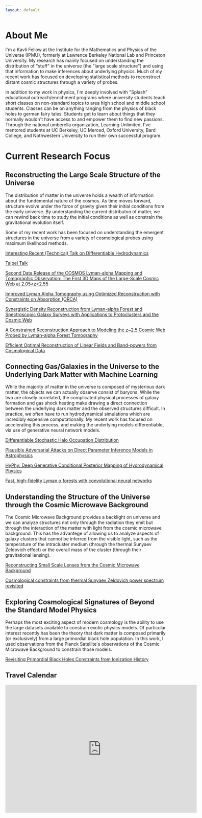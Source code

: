 ```yaml
---
layout: default
---
```



# About Me

I'm a Kavli Fellow at the Institute for the Mathematics and Physics of the Universe (IPMU), formerly at Lawrence Berkeley National Lab and Princeton University. My research has mainly focused on understanding the distribution of "stuff" in the universe (the "large scale structure") and using that information to make inferences about underlying physics. Much of my recent work has focused on developing statistical methods to reconstruct distant cosmic structures through a variety of probes.

In addition to my work in physics, I'm deeply involved with "Splash" educational outreach/enrichment programs where university students teach short classes on non-standard topics to area high school and middle school students. Classes can be on anything ranging from the physics of black holes to german fairy tales. Students get to learn about things that they normally wouldn't have access to and empower them to find new passions. Through the national umberella organization, Learning Unlimited, I've mentored students at UC Berkeley, UC Merced, Oxford University, Bard College, and Nothwestern University to run their own successful program. 

# Current Research Focus

## Reconstructing the Large Scale Structure of the Universe

The distribution of matter in the universe holds a wealth of information about the fundemental nature of the cosmos. As time moves forward, structure evolve under the force of gravity given their initial conditions from the early universe. By understanding the current distributon of matter, we can rewind back time to study the initial conditions as well as constrain the gravitational evolution itself. 

Some of my recent work has been focused on understanding the emergent structures in the universe from a variety of cosmological probes using maximum likelihood methods.

[Interesting Recent (Technical) Talk on Differentiable Hydrodynamics](https://docs.google.com/presentation/d/1-C8rMnuqmnxCN5PkQWhqF0Hc3HfKKOVGPmo2YcDTUHo/edit?usp=sharing)

[Taipei Talk](https://docs.google.com/presentation/d/17zQwpKa_Qferiz6X1Nb6PzwjMez0TSQyzvp2ZYOBxgw/edit?usp=sharing)

[Second Data Release of the COSMOS Lyman-alpha Mapping and Tomographic Observation: The First 3D Maps of the Large-Scale Cosmic Web at 2.05<z<2.55](https://arxiv.org/abs/2109.09660)

[Improved Lyman Alpha Tomography using Optimized Reconstruction with Constraints on Absorption (ORCA)](https://arxiv.org/abs/2102.12306)

[Synergistic Density Reconstruction from Lyman-alpha Forest and Spectroscopic Galaxy Surveys with Applications to Protoclusters and the Cosmic Web](https://arxiv.org/abs/2007.15994)

[A Constrained Reconstruction Approach to Modeling the z~2.5 Cosmic Web Probed by Lyman-alpha Forest Tomography](https://arxiv.org/abs/1903.09049)

[Efficient Optimal Reconstruction of Linear Fields and Band-powers from Cosmological Data](https://arxiv.org/abs/1810.00503)

## Connecting Gas/Galaxies in the Universe to the Underlying Dark Matter with Machine Learning

While the majority of matter in the universe is composed of mysterious dark matter, the objects we can actually observe consist of baryons. While the two are closely correlated, the complicated physical processes of galaxy formation and gas shock heating make drawing a direct connection between the underlying dark matter and the observed structures difficult. In practice, we often have to run hydrodynamical simulations which are incredibly expensive computationally. My recent work has focused on accelerating this process, and making the underlying models differentiable, via use of generative neural network models.

[Differentiable Stochastic Halo Occupation Distribution](https://arxiv.org/abs/2211.03852)

[Plausible Adversarial Attacks on Direct Parameter Inference Models in Astrophysics](https://arxiv.org/abs/2211.14788)

[HyPhy: Deep Generative Conditional Posterior Mapping of Hydrodynamical Physics](https://arxiv.org/abs/2106.12675)

[Fast, high-fidelity Lyman α forests with convolutional neural networks](https://arxiv.org/abs/2106.12662)

## Understanding the Structure of the Universe through the Cosmic Microwave Background

The Cosmic Microwave Background provides a backlight on universe and we can analyze structures not only through the radiation they emit but through the interaction of the matter with light from the cosmic microwave background. This has the advantege of allowing us to analyze aspects of galaxy clusters that cannot be inferred from the visible light, such as the temperature of the intracluster medium (through the thermal Sunyaev Zeldovich effect) or the overall mass of the cluster (through their gravitational lensing).

[Reconstructing Small Scale Lenses from the Cosmic Microwave Background](https://arxiv.org/abs/1710.10236)

[Cosmological constraints from thermal Sunyaev Zeldovich power spectrum revisited](https://arxiv.org/abs/1609.01850)


## Exploring Cosmological Signatures of Beyond the Standard Model Physics

Perhaps the most exciting aspect of modern cosmology is the ability to use the large datasets available to constrain exotic physics models. Of particular interest recently has been the theory that dark matter is composed primarily (or exclusively) from a large primordial black hole population. In this work, I used observations from the Planck Satellite's observations of the Cosmic Microwave Background to constrain those models.

[Revisiting Primordial Black Holes Constraints from Ionization History](https://arxiv.org/abs/1612.07264)

## Travel Calendar
<iframe src="https://calendar.google.com/calendar/embed?height=400&amp;wkst=1&amp;bgcolor=%23FFFFFF&amp;src=nnc2b9g4mr2f83dqgvkkh2km7s%40group.calendar.google.com&amp;color=%2342104A&amp;ctz=Asia%2FTokyo" style="border-width:0" width="600" height="400" frameborder="0" scrolling="no"></iframe>
